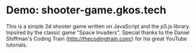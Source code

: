 # Demo: shooter-game.gkos.tech

This is a simple 2d shooter game written on JavaScript and the p5.js library. 
Inpsired by the classic game "Space Invaders".
Special thanks to the Daniel Shiffman's Coding Train (http://thecodingtrain.com/) for his great YouTube tutorials.
